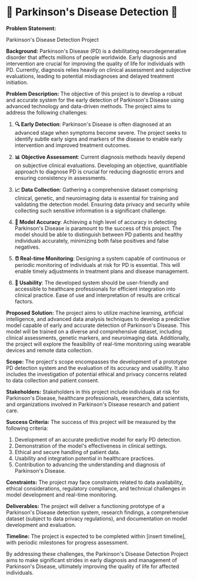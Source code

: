 # 🧠 Parkinson's Disease Detection 🚀

**Problem Statement:**

Parkinson's Disease Detection Project

**Background:**
Parkinson's Disease (PD) is a debilitating neurodegenerative disorder that affects millions of people worldwide. Early diagnosis and intervention are crucial for improving the quality of life for individuals with PD. Currently, diagnosis relies heavily on clinical assessment and subjective evaluations, leading to potential misdiagnoses and delayed treatment initiation.

**Problem Description:**
The objective of this project is to develop a robust and accurate system for the early detection of Parkinson's Disease using advanced technology and data-driven methods. The project aims to address the following challenges:

1. **🔍 Early Detection**: Parkinson's Disease is often diagnosed at an advanced stage when symptoms become severe. The project seeks to identify subtle early signs and markers of the disease to enable early intervention and improved treatment outcomes.

2. **📊 Objective Assessment**: Current diagnosis methods heavily depend on subjective clinical evaluations. Developing an objective, quantifiable approach to diagnose PD is crucial for reducing diagnostic errors and ensuring consistency in assessments.

3. **📈 Data Collection**: Gathering a comprehensive dataset comprising clinical, genetic, and neuroimaging data is essential for training and validating the detection model. Ensuring data privacy and security while collecting such sensitive information is a significant challenge.

4. **🎯 Model Accuracy**: Achieving a high level of accuracy in detecting Parkinson's Disease is paramount to the success of this project. The model should be able to distinguish between PD patients and healthy individuals accurately, minimizing both false positives and false negatives.

5. **⏰ Real-time Monitoring**: Designing a system capable of continuous or periodic monitoring of individuals at risk for PD is essential. This will enable timely adjustments in treatment plans and disease management.

6. **🤖 Usability**: The developed system should be user-friendly and accessible to healthcare professionals for efficient integration into clinical practice. Ease of use and interpretation of results are critical factors.

**Proposed Solution:**
The project aims to utilize machine learning, artificial intelligence, and advanced data analysis techniques to develop a predictive model capable of early and accurate detection of Parkinson's Disease. This model will be trained on a diverse and comprehensive dataset, including clinical assessments, genetic markers, and neuroimaging data. Additionally, the project will explore the feasibility of real-time monitoring using wearable devices and remote data collection.

**Scope:**
The project's scope encompasses the development of a prototype PD detection system and the evaluation of its accuracy and usability. It also includes the investigation of potential ethical and privacy concerns related to data collection and patient consent.

**Stakeholders:**
Stakeholders in this project include individuals at risk for Parkinson's Disease, healthcare professionals, researchers, data scientists, and organizations involved in Parkinson's Disease research and patient care.

**Success Criteria:**
The success of this project will be measured by the following criteria:

1. Development of an accurate predictive model for early PD detection.
2. Demonstration of the model's effectiveness in clinical settings.
3. Ethical and secure handling of patient data.
4. Usability and integration potential in healthcare practices.
5. Contribution to advancing the understanding and diagnosis of Parkinson's Disease.

**Constraints:**
The project may face constraints related to data availability, ethical considerations, regulatory compliance, and technical challenges in model development and real-time monitoring.

**Deliverables:**
The project will deliver a functioning prototype of a Parkinson's Disease detection system, research findings, a comprehensive dataset (subject to data privacy regulations), and documentation on model development and evaluation.

**Timeline:**
The project is expected to be completed within [insert timeline], with periodic milestones for progress assessment.

By addressing these challenges, the Parkinson's Disease Detection Project aims to make significant strides in early diagnosis and management of Parkinson's Disease, ultimately improving the quality of life for affected individuals.
